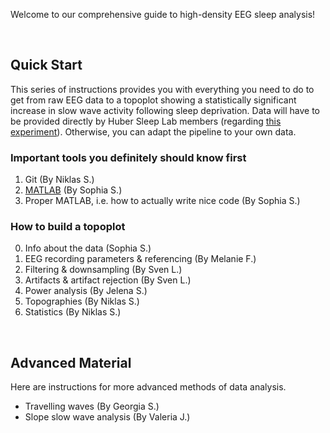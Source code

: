 Welcome to our comprehensive guide to high-density EEG sleep analysis! 

<p>&nbsp;</p>

## Quick Start
This series of instructions provides you with everything you need to do to get from raw EEG data to a topoplot showing a statistically significant increase in slow wave activity following sleep deprivation. Data will have to be provided directly by Huber Sleep Lab members (regarding <a href="https://lsm.schlaflab.com" target="_blank">this experiment</a>). Otherwise, you can adapt the pipeline to your own data.

### Important tools you definitely should know first

1. Git (By Niklas S.)
2. [MATLAB](Matlab.html) (By Sophia S.)
3. Proper MATLAB, i.e. how to actually write nice code (By Sophia S.)


### How to build a topoplot

0. Info about the data (Sophia S.)
1. EEG recording parameters & referencing (By Melanie F.)
2. Filtering & downsampling (By Sven L.)
3. Artifacts & artifact rejection (By Sven L.)
4. Power analysis (By Jelena S.)
5. Topographies (By Niklas S.)
6. Statistics (By Niklas S.)


<p>&nbsp;</p>

## Advanced Material
Here are instructions for more advanced methods of data analysis.

- Travelling waves (By Georgia S.)
- Slope slow wave analysis (By Valeria J.)





